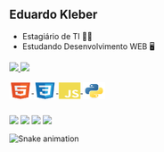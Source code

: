 ## Eduardo Kleber
<ul type='disc'>
  <li>Estagiário de TI 🧑‍💼</li>
  <li>Estudando Desenvolvimento WEB 🖥️</li>
</ul>

<div align="left">
  <a href="https://github.com/edukleber100">
  <img height="180em" src="https://github-readme-stats.vercel.app/api?username=edukleber100&show_icons=true&theme=dark&include_all_commits=true&count_private=true"/>
  <img height="180em" src="https://github-readme-stats.vercel.app/api/top-langs/?username=edukleber100&layout=compact&langs_count=7&theme=dark"/>
</div>
  
 <div style="display: inline_block"><br>
  <img align="center" alt="Edu-HTML" height="30" width="40" src="https://raw.githubusercontent.com/devicons/devicon/master/icons/html5/html5-original.svg">
  <img align="center" alt="Edu-CSS" height="30" width="40" src="https://raw.githubusercontent.com/devicons/devicon/master/icons/css3/css3-original.svg">
  <img align="center" alt="Edu-Js" height="30" width="40" src="https://raw.githubusercontent.com/devicons/devicon/master/icons/javascript/javascript-plain.svg">
  <img align="center" alt="Edu-Python" height="30" width="40" src="https://raw.githubusercontent.com/devicons/devicon/master/icons/python/python-original.svg">
  <!-- <img align="center" alt="Edu-React" height="30" width="40" src="https://raw.githubusercontent.com/devicons/devicon/master/icons/react/react-original.svg"> -->
</div>
  
  ## 
  <div>
  <a href="https://www.instagram.com/eduitsme/" target="_blank"><img src="https://img.shields.io/badge/-Instagram-%23E4405F?style=for-the-badge&logo=instagram&logoColor=white" target="_blank"></a>
  <a href = "mailto:edukleber100@gmail.com"><img src="https://img.shields.io/badge/Gmail-D14836?style=for-the-badge&logo=gmail&logoColor=white" target="_blank"></a>
  <a href="https://www.linkedin.com/in/eduardo-kleber-37b272236/" target="_blank"><img src="https://img.shields.io/badge/-LinkedIn-%230077B5?style=for-the-badge&logo=linkedin&logoColor=white" target="_blank"></a>
  <a href="https://github.com/edukleber100" target="_blank"><img src="https://img.shields.io/badge/GitHub-100000?style=for-the-badge&logo=github&logoColor=white" target="_blank"></a>
 </div>
  
   ![Snake animation](https://github.com/edukleber100/edukleber100/blob/output/github-contribution-grid-snake.svg)
